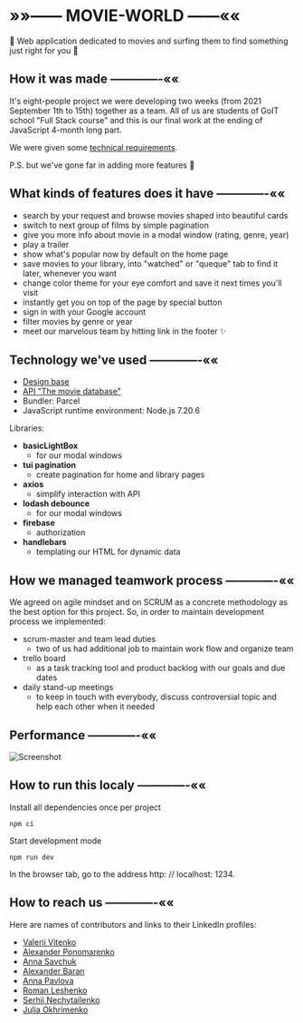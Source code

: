 # »»—— MOVIE-WORLD ——««

💫 Web application dedicated to movies and surfing them to find something just right for you 💫

## How it was made ————-««

It's eight-people project we were developing two weeks (from 2021 September 1th to 15th) together as
a team. All of us are students of GoIT school "Full Stack course" and this is our final work at the
ending of JavaScript 4-month long part.

We were given some
[technical requirements](https://docs.google.com/spreadsheets/d/1xznttn6bvxeMyIuJWg7daMGIQGBi31rfuRsaBtV0L0M/edit#gid=0).

P.S. but we've gone far in adding more features 💨

## What kinds of features does it have ————-««

- search by your request and browse movies shaped into beautiful cards
- switch to next group of films by simple pagination
- give you more info about movie in a modal window (rating, genre, year)
- play a trailer
- show what's popular now by default on the home page
- save movies to your library, into "watched" or "queque" tab to find it later, whenever you want
- change color theme for your eye comfort and save it next times you'll visit
- instantly get you on top of the page by special button
- sign in with your Google account
- filter movies by genre or year
- meet our marvelous team by hitting link in the footer ✨

## Technology we've used ————-««

- [Design base](https://www.figma.com/file/lA5plQSUEbIKOSJHfuPpXO/Filmoteka?node-id=0%3A1)
- [API "The movie database"](https://www.themoviedb.org/)
- Bundler: Parcel
- JavaScript runtime environment: Node.js 7.20.6

Libraries:

- **basicLightBox**
  - for our modal windows
- **tui pagination**
  - create pagination for home and library pages
- **axios**
  - simplify interaction with API
- **lodash debounce**
  - for our modal windows
- **firebase**
  - authorization
- **handlebars**
  - templating our HTML for dynamic data

## How we managed teamwork process ————-««

We agreed on agile mindset and on SCRUM as a concrete methodology as the best option for this
project. So, in order to maintain development process we implemented:

- scrum-master and team lead duties
  - two of us had additional job to maintain work flow and organize team
- trello board
  - as a task tracking tool and product backlog with our goals and due dates
- daily stand-up meetings
  - to keep in touch with everybody, discuss controversial topic and help each other when it needed

## Performance ————-««

![Screenshot](https://github.com/leroviten/project-group13-movie-world/blob/feature-readmeUpdate/src/images/performance.png?raw=true)

## How to run this localy ————-««

Install all dependencies once per project

```
npm ci
```

Start development mode

```
npm run dev
```

In the browser tab, go to the address http: // localhost: 1234.

## How to reach us ————-««

Here are names of contributors and links to their LinkedIn profiles:

- [Valerii Vitenko](https://www.linkedin.com/in/leroviten/)
- [Alexander Ponomarenko](https://www.linkedin.com/in/ponomalex/)
- [Anna Savchuk](https://www.linkedin.com/in/anna-savchuk-b1759221b/)
- [Alexander Baran](https://www.linkedin.com/in/alexander-baran-415091212/)
- [Anna Pavlova](https://www.linkedin.com/in/anna-pavlova-80b88321b/)
- [Roman Leshenko](https://www.linkedin.com/in/roman-leshchenko-467149220/)
- [Serhii Nechytailenko](https://www.linkedin.com/in/serhii-nechytailenko-0ab499215/)
- [Julia Okhrimenko](https://www.linkedin.com/in/julia-ohrimenko-97281515b/)
